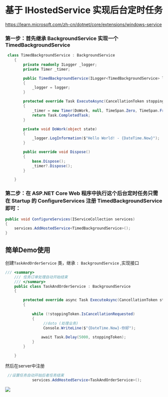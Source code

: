  
 # 基于 IHostedService 实现后台定时任务

https://learn.microsoft.com/zh-cn/dotnet/core/extensions/windows-service
 

### 第一步：首先继承 BackgroundService 实现一个 TimedBackgroundService

```csharp
 class TimedBackgroundService : BackgroundService
    {
        private readonly ILogger _logger;
        private Timer _timer;

        public TimedBackgroundService(ILogger<TimedBackgroundService> logger)
        {
            _logger = logger;
        }

        protected override Task ExecuteAsync(CancellationToken stoppingToken)
        {
            _timer = new Timer(DoWork, null, TimeSpan.Zero, TimeSpan.FromSeconds(5));
            return Task.CompletedTask;
        }

        private void DoWork(object state)
        {
            _logger.LogInformation($"Hello World! - {DateTime.Now}");
        }

        public override void Dispose()
        {
            base.Dispose();
            _timer?.Dispose();
        }

    }
```

### 第二步：在 ASP.NET Core Web 程序中执行这个后台定时任务只需在 Startup 的 ConfigureServices 注册 TimedBackgroundService 即可：

```csharp
public void ConfigureServices(IServiceCollection services)
{
    services.AddHostedService<TimedBackgroundService>();
}
```
## 简单Demo使用

创建`TaskAndOrderService` 类，继承 `: BackgroundService` ,实现接口

```csharp
/// <summary>
    /// 任务订单处理自动开始结束
    /// </summary>
    public class TaskAndOrderService : BackgroundService
    {

        protected override async Task ExecuteAsync(CancellationToken stoppingToken)
        {
           
            while (!stoppingToken.IsCancellationRequested)
            {
                 //doto (处理业务)
                 Console.WriteLine($"{DateTime.Now}-你好");
           
                await Task.Delay(5000, stoppingToken);
            }
        }

    }
```
然后在server中注册

```csharp
 //设置任务自动开始后者任务结束
            services.AddHostedService<TaskAndOrderService>();
```
![](https://oss.hunji.xyz/blogoss/202310/503816bd-60cf-4f1e-9ca9-68e92ed019a8ff578b0522264e0ea721dbc92eeae656.png)